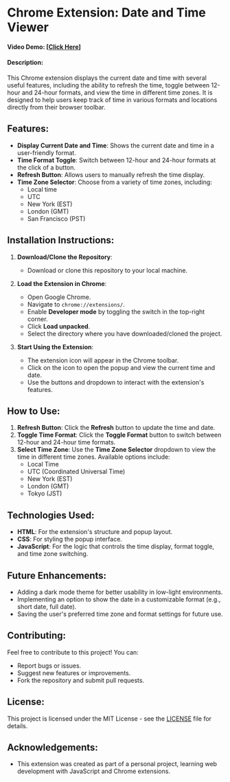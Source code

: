 # Chrome Extension: Date and Time Viewer

#### Video Demo: [[Click Here](https://drive.google.com/file/d/1mwoqQMi57cBoHo4nHaH-g5TUWC3PQeV6/view)]

#### Description:
This Chrome extension displays the current date and time with several useful features, including the ability to refresh the time, toggle between 12-hour and 24-hour formats, and view the time in different time zones. It is designed to help users keep track of time in various formats and locations directly from their browser toolbar.

## Features:
- **Display Current Date and Time**: Shows the current date and time in a user-friendly format.
- **Time Format Toggle**: Switch between 12-hour and 24-hour formats at the click of a button.
- **Refresh Button**: Allows users to manually refresh the time display.
- **Time Zone Selector**: Choose from a variety of time zones, including:
  - Local time
  - UTC
  - New York (EST)
  - London (GMT)
  - San Francisco (PST)

## Installation Instructions:

1. **Download/Clone the Repository**:
   - Download or clone this repository to your local machine.

2. **Load the Extension in Chrome**:
   - Open Google Chrome.
   - Navigate to `chrome://extensions/`.
   - Enable **Developer mode** by toggling the switch in the top-right corner.
   - Click **Load unpacked**.
   - Select the directory where you have downloaded/cloned the project.

3. **Start Using the Extension**:
   - The extension icon will appear in the Chrome toolbar.
   - Click on the icon to open the popup and view the current time and date.
   - Use the buttons and dropdown to interact with the extension's features.

## How to Use:
1. **Refresh Button**: Click the **Refresh** button to update the time and date.
2. **Toggle Time Format**: Click the **Toggle Format** button to switch between 12-hour and 24-hour time formats.
3. **Select Time Zone**: Use the **Time Zone Selector** dropdown to view the time in different time zones. Available options include:
   - Local Time
   - UTC (Coordinated Universal Time)
   - New York (EST)
   - London (GMT)
   - Tokyo (JST)

## Technologies Used:
- **HTML**: For the extension's structure and popup layout.
- **CSS**: For styling the popup interface.
- **JavaScript**: For the logic that controls the time display, format toggle, and time zone switching.

## Future Enhancements:
- Adding a dark mode theme for better usability in low-light environments.
- Implementing an option to show the date in a customizable format (e.g., short date, full date).
- Saving the user's preferred time zone and format settings for future use.

## Contributing:
Feel free to contribute to this project! You can:
- Report bugs or issues.
- Suggest new features or improvements.
- Fork the repository and submit pull requests.

## License:
This project is licensed under the MIT License - see the [LICENSE](LICENSE) file for details.

## Acknowledgements:
- This extension was created as part of a personal project, learning web development with JavaScript and Chrome extensions.
